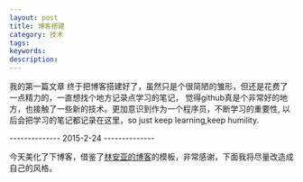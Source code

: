 ```yaml
---
layout: post
title: 博客搭建
category: 技术
tags: 
keywords: 
description: 
---
```


我的第一篇文章
终于把博客搭建好了，虽然只是个很简陋的雏形，但还是花费了一点精力的，一直想找个地方记录点学习的笔记， 觉得github真是个非常好的地方，也接触了一些新的技术。更加意识到作为一个程序员，不断学习的重要性, 以后会把学习的笔记都记录在这里，so just keep learning,keep humility. 

 -------------- 2015-2-24 -------------- 

今天美化了下博客，借鉴了[林安亚的博客](http://painterlin.com/)的模板，非常感谢，下面我将尽量改造成自己的风格。 

